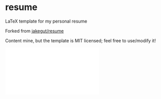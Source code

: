 # resume
LaTeX template for my personal resume

Forked from [jakegut/resume](https://github.com/jakegut/resume)

Content mine, but the template is MIT licensed; feel free to use/modify it! 

![Resume Preview](resume.pdf)
